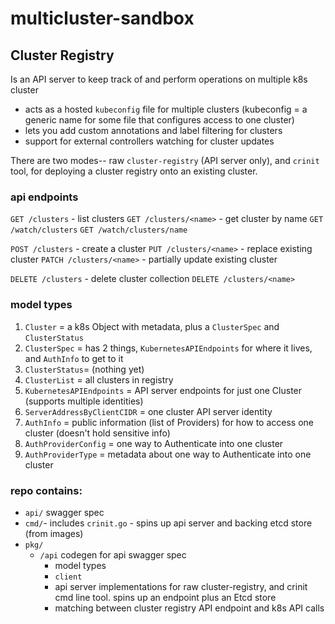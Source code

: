 # multicluster-sandbox

## Cluster Registry

Is an API server to keep track of and perform operations on multiple k8s cluster

- acts as a hosted `kubeconfig` file for multiple clusters (kubeconfig = a generic name for some file that configures access to one cluster)
- lets you add custom annotations and label filtering for clusters
- support for external controllers watching for cluster updates

There are two modes-- raw `cluster-registry` (API server only), and `crinit` tool, for deploying a cluster registry onto an existing cluster.

### api endpoints

`GET /clusters` - list clusters
`GET /clusters/<name>` - get cluster by name
`GET /watch/clusters`
`GET /watch/clusters/name`

`POST /clusters` - create a cluster
`PUT /clusters/<name>` - replace existing cluster
`PATCH /clusters/<name>` - partially update existing cluster


`DELETE /clusters` - delete cluster collection
`DELETE /clusters/<name>`

### model types

1. `Cluster` = a k8s Object with metadata, plus a `ClusterSpec` and `ClusterStatus`
2. `ClusterSpec` = has 2 things, `KubernetesAPIEndpoints` for where it lives, and `AuthInfo` to get to it
3. `ClusterStatus`= (nothing yet)
4. `ClusterList` = all clusters in registry
4. `KubernetesAPIEndpoints` = API server endpoints for just one Cluster (supports multiple identities)
5. `ServerAddressByClientCIDR` = one cluster API server identity
6. `AuthInfo` = public information (list of Providers) for how to access one cluster (doesn't hold sensitive info)
7. `AuthProviderConfig` = one way to Authenticate into one cluster
8. `AuthProviderType` = metadata about one way to Authenticate into one cluster


### repo contains:

- `api/` swagger spec
- `cmd/`- includes `crinit.go` - spins up api server and backing etcd store (from images)
- `pkg/`
    - `/api` codegen for api swagger spec
      - model types
      - `client`
      - api server implementations for raw cluster-registry, and crinit cmd line tool. spins up an endpoint plus an Etcd store
      - matching between cluster registry API endpoint and k8s API calls
